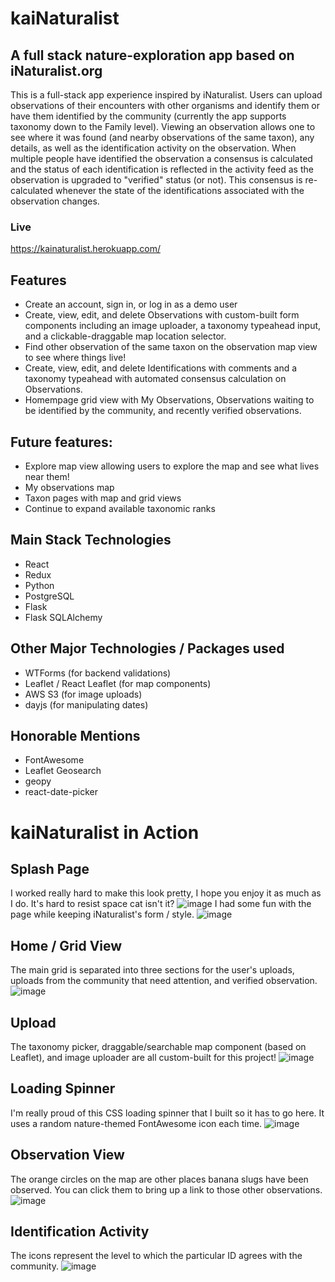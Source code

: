 # kaiNaturalist
## A full stack nature-exploration app based on iNaturalist.org

This is a full-stack app experience inspired by iNaturalist. Users can upload observations of their encounters with other organisms and identify them or have them identified by the community (currently the app supports taxonomy down to the Family level). Viewing an observation allows one to see where it was found (and nearby observations of the same taxon), any details, as well as the identification activity on the observation. When multiple people have identified the observation a consensus is calculated and the status of each identification is reflected in the activity feed as the observation is upgraded to "verified" status (or not). This consensus is re-calculated whenever the state of the identifications associated with the observation changes.

### Live
https://kainaturalist.herokuapp.com/

## Features
- Create an account, sign in, or log in as a demo user
- Create, view, edit, and delete Observations with custom-built form components including an image uploader, a taxonomy typeahead input, and a clickable-draggable map location selector.
- Find other observation of the same taxon on the observation map view to see where things live!
- Create, view, edit, and delete Identifications with comments and a taxonomy typeahead with automated consensus calculation on Observations.
- Homempage grid view with My Observations, Observations waiting to be identified by the community, and recently verified observations.

## Future features: 
- Explore map view allowing users to explore the map and see what lives near them!
- My observations map
- Taxon pages with map and grid views
- Continue to expand available taxonomic ranks

## Main Stack Technologies
- React
- Redux 
- Python
- PostgreSQL
- Flask
- Flask SQLAlchemy

## Other Major Technologies / Packages used
- WTForms (for backend validations)
- Leaflet / React Leaflet (for map components)
- AWS S3 (for image uploads)
- dayjs (for manipulating dates)

## Honorable Mentions
- FontAwesome
- Leaflet Geosearch
- geopy
- react-date-picker

# kaiNaturalist in Action

## Splash Page
I worked really hard to make this look pretty, I hope you enjoy it as much as I do.  It's hard to resist space cat isn't it?
![image](https://user-images.githubusercontent.com/8377372/174169070-9d752dfe-a348-4a2b-9f33-e063ae8a37a0.png)
I had some fun with the page while keeping iNaturalist's form / style.
![image](https://user-images.githubusercontent.com/8377372/174169152-d4fa61d0-5c87-4f4b-838c-26a0feffdc56.png)

## Home / Grid View
The main grid is separated into three sections for the user's uploads, uploads from the community that need attention, and verified observation.
![image](https://user-images.githubusercontent.com/8377372/174169415-ac685bd1-ea74-4775-8305-0f776291ebc1.png)

## Upload
The taxonomy picker, draggable/searchable map component (based on Leaflet), and image uploader are all custom-built for this project!
![image](https://user-images.githubusercontent.com/8377372/174169649-c5f6a7ed-057d-4186-a737-f316094b0fd1.png)

## Loading Spinner
I'm really proud of this CSS loading spinner that I built so it has to go here. It uses a random nature-themed FontAwesome icon each time.
![image](https://user-images.githubusercontent.com/8377372/174169867-88c4bded-248f-46eb-b4c3-3aeb578c9432.png)

## Observation View
The orange circles on the map are other places banana slugs have been observed.  You can click them to bring up a link to those other observations.
![image](https://user-images.githubusercontent.com/8377372/174170185-e911a717-0c73-4335-b6ae-b76b80e342de.png)

## Identification Activity
The icons represent the level to which the particular ID agrees with the community.
![image](https://user-images.githubusercontent.com/8377372/174170434-6c15b2fc-a99b-4134-831a-18fdfdbfc1cc.png)

